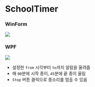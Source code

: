 # SchoolTimer

### WinForm
![](http://i.imgur.com/rlvxKvB.png)

### WPF
![](http://i.imgur.com/7ZoTSw8.png)

- 설정한 `from` 시각부터 `to`까지 알람을 울려줌
- 매 `00`분에 시작 종이, `45`분에 끝 종이 울림
- `Stop` 버튼 클릭으로 종소리를 멈출 수 있음
